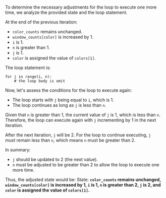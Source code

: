 To determine the necessary adjustments for the loop to execute one more time, we analyze the provided state and the loop statement.

At the end of the previous iteration:
- `color_counts` remains unchanged.
- `window_counts[color]` is increased by 1.
- `i` is 1.
- `n` is greater than 1.
- `j` is 1.
- `color` is assigned the value of `colors[1]`.

The loop statement is:
```
for j in range(i, n):
    # the loop body is omit
```

Now, let's assess the conditions for the loop to execute again:
- The loop starts with `j` being equal to `i`, which is 1.
- The loop continues as long as `j` is less than `n`.

Given that `n` is greater than 1, the current value of `j` is 1, which is less than `n`. Therefore, the loop can execute again with `j` incrementing by 1 in the next iteration.

After the next iteration, `j` will be 2. For the loop to continue executing, `j` must remain less than `n`, which means `n` must be greater than 2.

In summary:
- `j` should be updated to 2 (the next value).
- `n` must be adjusted to be greater than 2 to allow the loop to execute one more time.

Thus, the adjusted state would be:
State: **`color_counts` remains unchanged, `window_counts[color]` is increased by 1, `i` is 1, `n` is greater than 2, `j` is 2, and `color` is assigned the value of `colors[1]`.**